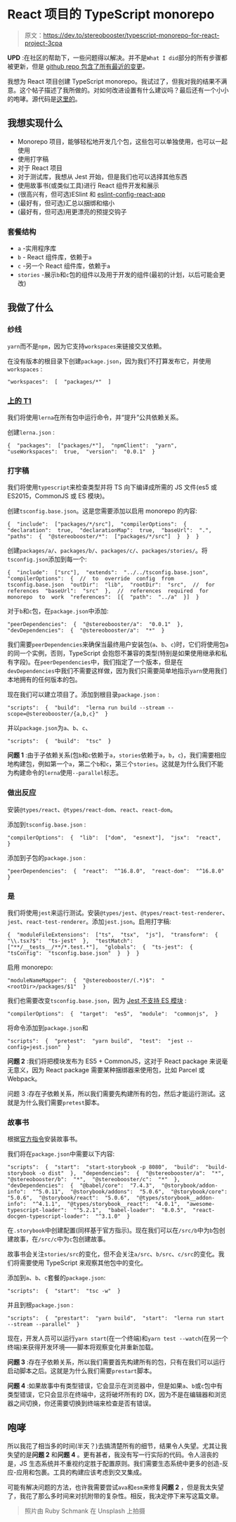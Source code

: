# React 项目的 TypeScript monorepo

> 原文：<https://dev.to/stereobooster/typescript-monorepo-for-react-project-3cpa>

**UPD** :在社区的帮助下，一些问题得以解决。并不是`What I did`部分的所有步骤都被更新，但是 [github repo 包含了所有最近的变更](https://github.com/stereobooster/typescript-monorepo)。

我想为 React 项目创建 TypeScript monorepo。我试过了，但我对我的结果不满意。这个帖子描述了我所做的。对如何改进设置有什么建议吗？最后还有一个小小的咆哮。源代码是[这里的](https://github.com/stereobooster/typescript-monorepo)。

## 我想实现什么

*   Monorepo 项目，能够轻松地开发几个包，这些包可以单独使用，也可以一起使用
*   使用打字稿
*   对于 React 项目
*   对于测试库，我想从 Jest 开始，但是我们也可以选择其他东西
*   使用故事书(或类似工具)进行 React 组件开发和展示
*   (很高兴有，但可选)ESlint 和 [eslint-config-react-app](https://www.npmjs.com/package/eslint-config-react-app)
*   (最好有，但可选)汇总以捆绑和缩小
*   (最好有，但可选)用更漂亮的预提交钩子

### 套餐结构

*   `a` -实用程序库
*   `b` - React 组件库，依赖于`a`
*   `c` -另一个 React 组件库，依赖于`a`
*   `stories` -展示`b`和`c`包的组件以及用于开发的组件(最初的计划，以后可能会更改)

## 我做了什么

### 纱线

`yarn`而不是`npm`，因为它支持`workspaces`来链接交叉依赖。

在没有版本的根目录下创建`package.json`，因为我们不打算发布它，并使用`workspaces` :

```
"workspaces":  [  "packages/*"  ] 
```

### [上的 T1](#lerna)

我们将使用`lerna`在所有包中运行命令，并“提升”公共依赖关系。

创建`lerna.json` :

```
{  "packages":  ["packages/*"],  "npmClient":  "yarn",  "useWorkspaces":  true,  "version":  "0.0.1"  } 
```

### 打字稿

我们将使用`typescript`来检查类型并将 TS 向下编译成所需的 JS 文件(es5 或 ES2015，CommonJS 或 ES 模块)。

创建`tsconfig.base.json`。这是您需要添加以启用 monorepo 的内容:

```
{  "include":  ["packages/*/src"],  "compilerOptions":  {  "declaration":  true,  "declarationMap":  true,  "baseUrl":  ".",  "paths":  {  "@stereobooster/*":  ["packages/*/src"]  }  }  } 
```

创建`packages/a/`、`packages/b/`、`packages/c/`、`packages/stories/`。将`tsconfig.json`添加到每一个:

```
{  "include":  ["src"],  "extends":  "../../tsconfig.base.json",  "compilerOptions":  {  //  to  override  config  from  tsconfig.base.json  "outDir":  "lib",  "rootDir":  "src",  //  for  references  "baseUrl":  "src"  },  //  references  required  for  monorepo  to  work  "references":  [{  "path":  "../a"  }]  } 
```

对于`b`和`c`包，在`package.json`中添加:

```
"peerDependencies":  {  "@stereobooster/a":  "0.0.1"  },  "devDependencies":  {  "@stereobooster/a":  "*"  } 
```

我们需要`peerDependencies`来确保当最终用户安装包(`a`、`b`、`c`)时，它们将使用包`a`的同一个实例，否则，TypeScript 会抱怨不兼容的类型(特别是如果使用继承和私有字段)。在`peerDependencies`中，我们指定了一个版本，但是在`devDependencies`中我们不需要这样做，因为我们只需要简单地指示`yarn`使用我们本地拥有的任何版本的包。

现在我们可以建立项目了。添加到根目录`package.json` :

```
"scripts":  {  "build":  "lerna run build --stream --scope=@stereobooster/{a,b,c}"  } 
```

并以`package.json`为`a`、`b`、`c`、

```
"scripts":  {  "build":  "tsc"  } 
```

**问题 1** :由于子依赖关系(包`b`和`c`依赖于`a`，`stories`依赖于`a`，`b`，`c`)，我们需要相应地构建包，例如第一个`a`，第二个`b`和`c`，第三个`stories`。这就是为什么我们不能为构建命令的`lerna`使用`--parallel`标志。

### 做出反应

安装`@types/react`、`@types/react-dom`、`react`、`react-dom`。

添加到`tsconfig.base.json` :

```
"compilerOptions":  {  "lib":  ["dom",  "esnext"],  "jsx":  "react",  } 
```

添加到子包的`package.json` :

```
"peerDependencies":  {  "react":  "^16.8.0",  "react-dom":  "^16.8.0"  } 
```

### 是

我们将使用`jest`来运行测试。安装`@types/jest`、`@types/react-test-renderer`、`jest`、`react-test-renderer`。添加`jest.json`。启用打字稿:

```
{  "moduleFileExtensions":  ["ts",  "tsx",  "js"],  "transform":  {  "\\.tsx?$":  "ts-jest"  },  "testMatch":  ["**/__tests__/**/*.test.*"],  "globals":  {  "ts-jest":  {  "tsConfig":  "tsconfig.base.json"  }  }  } 
```

启用 monorepo:

```
"moduleNameMapper":  {  "@stereobooster/(.*)$":  "<rootDir>/packages/$1"  } 
```

我们也需要改变`tsconfig.base.json`，因为 [Jest 不支持 ES 模块](https://github.com/facebook/jest/issues/4842) :

```
"compilerOptions":  {  "target":  "es5",  "module":  "commonjs",  } 
```

将命令添加到`package.json`和

```
"scripts":  {  "pretest":  "yarn build",  "test":  "jest --config=jest.json"  } 
```

**问题 2** :我们将把模块发布为 ES5 + CommonJS，这对于 React package 来说毫无意义，因为 React package 需要某种捆绑器来使用包，比如 Parcel 或 Webpack。

问题 3 :存在子依赖关系，所以我们需要先构建所有的包，然后才能运行测试。这就是为什么我们需要`pretest`脚本。

### 故事书

根据[官方指令](https://storybook.js.org/docs/configurations/typescript-config/)安装故事书。

我们将在`package.json`中需要以下内容:

```
"scripts":  {  "start":  "start-storybook -p 8080",  "build":  "build-storybook -o dist"  },  "dependencies":  {  "@stereobooster/a":  "*",  "@stereobooster/b":  "*",  "@stereobooster/c":  "*"  },  "devDependencies":  {  "@babel/core":  "7.4.3",  "@storybook/addon-info":  "^5.0.11",  "@storybook/addons":  "5.0.6",  "@storybook/core":  "5.0.6",  "@storybook/react":  "5.0.6",  "@types/storybook__addon-info":  "^4.1.1",  "@types/storybook__react":  "4.0.1",  "awesome-typescript-loader":  "^5.2.1",  "babel-loader":  "8.0.5",  "react-docgen-typescript-loader":  "^3.1.0"  } 
```

在`.storybook`中创建配置(同样基于官方指示)。现在我们可以在`/src/b`中为`b`包创建故事，在`/src/c`中为`c`包创建故事。

故事书会关注`stories/src`的变化，但不会关注`a/src`、`b/src`、`c/src`的变化。我们将需要使用 TypeScript 来观察其他包中的变化。

添加到`a`、`b`、`c`套餐的`package.json`:

```
"scripts":  {  "start":  "tsc -w"  } 
```

并且到根`package.json` :

```
"scripts":  {  "prestart":  "yarn build",  "start":  "lerna run start --stream --parallel"  } 
```

现在，开发人员可以运行`yarn start`(在一个终端)和`yarn test --watch`(在另一个终端)来获得开发环境——脚本将观察变化并重新加载。

**问题 3** :存在子依赖关系，所以我们需要首先构建所有的包，只有在我们可以运行启动脚本之后。这就是为什么我们需要`prestart`脚本。

**问题 4** :如果故事中有类型错误，它会显示在浏览器中，但是如果`a`、`b`或`c`包中有类型错误，它只会显示在终端中，这将破坏所有的 DX，因为不是在编辑器和浏览器之间切换，你还需要切换到终端来检查是否有错误。

## 咆哮

所以我花了相当多的时间(半天？)去搞清楚所有的细节，结果令人失望。尤其让我失望的是**问题 2** 和**问题 4** 。更有甚者，我没有写一行实际的代码。令人沮丧的是，JS 生态系统并不重视约定胜于配置原则。我们需要生态系统中更多的创造-反应-应用和包裹。工具的构建应该考虑到交叉集成。

可能有解决问题的方法，也许我需要尝试`ava`和`esm`来修复**问题 2** ，但是我太失望了，我花了那么多时间来对抗附带的复杂性。相反，我决定停下来写这篇文章。

> 照片由 Ruby Schmank 在 Unsplash 上拍摄